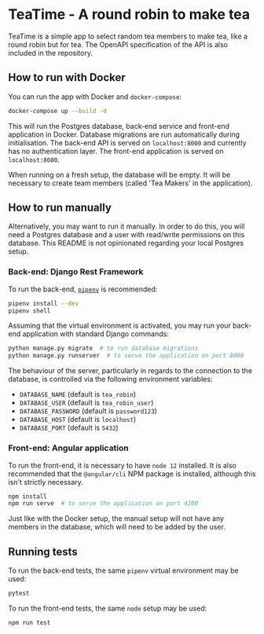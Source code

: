 
# TeaTime - A round robin to make tea

TeaTime is a simple app to select random tea members to make tea, like a round robin but for tea. The OpenAPI specification of the API is also included in the repository.

## How to run with Docker

You can run the app with Docker and `docker-compose`:

```bash
docker-compose up --build -d
```

This will run the Postgres database, back-end service and front-end application in Docker. Database migrations are run automatically during initialisation. The back-end API is served on `localhost:8000` and currently has no authentication layer. The front-end application is served on `localhost:8080`.

When running on a fresh setup, the database will be empty. It will be necessary to create team members (called 'Tea Makers' in the application).

## How to run manually

Alternatively, you may want to run it manually. In order to do this, you will need a Postgres database and a user with read/write permissions on this database. This README is not opinionated regarding your local Postgres setup.

### Back-end: Django Rest Framework

To run the back-end, [`pipenv`](https://github.com/pypa/pipenv) is recommended:

```bash
pipenv install --dev
pipenv shell
```

Assuming that the virtual environment is activated, you may run your back-end application with standard Django commands:

```bash
python manage.py migrate  # to run database migrations
python manage.py runserver  # to serve the application on port 8000
```

The behaviour of the server, particularly in regards to the connection to the database, is controlled via the following environment variables:

* `DATABASE_NAME` (default is `tea_robin`)
* `DATABASE_USER` (default is `tea_robin_user`)
* `DATABASE_PASSWORD` (default is `password123`)
* `DATABASE_HOST` (default is `localhost`)
* `DATABASE_PORT` (default is `5432`)

### Front-end: Angular application

To run the front-end, it is necessary to have `node 12` installed. It is also recommended that the `@angular/cli` NPM package is installed, although this isn't strictly necessary.

```bash
npm install
npm run serve  # to serve the application on port 4200
```

Just like with the Docker setup, the manual setup will not have any members in the database, which will need to be added by the user.

## Running tests

To run the back-end tests, the same `pipenv` virtual environment may be used:

```bash
pytest
```

To run the front-end tests, the same `node` setup may be used:
```bash
npm run test
```

